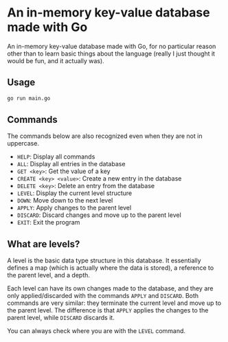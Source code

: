 # An in-memory key-value database made with Go

An in-memory key-value database made with Go, for no particular reason other than to learn basic things about the
language (really I just thought it would be fun, and it actually was).

## Usage

```bash
go run main.go
```

## Commands

The commands below are also recognized even when they are not in uppercase.

- `HELP`: Display all commands
- `ALL`: Display all entries in the database
- `GET <key>`: Get the value of a key
- `CREATE <key> <value>`: Create a new entry in the database
- `DELETE <key>`: Delete an entry from the database
- `LEVEL`: Display the current level structure
- `DOWN`: Move down to the next level
- `APPLY`: Apply changes to the parent level
- `DISCARD`: Discard changes and move up to the parent level
- `EXIT`: Exit the program

## What are levels?

A level is the basic data type structure in this database. It essentially defines a map (which is actually where the
data is stored), a reference to the parent level, and a depth.

Each level can have its own changes made to the database, and they are only applied/discarded with the commands `APPLY`
and `DISCARD`. Both commands are very similar: they terminate the current level and move up to the parent level. The
difference is that `APPLY` applies the changes to the parent level, while `DISCARD` discards it.

You can always check where you are with the `LEVEL` command.
